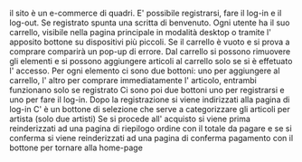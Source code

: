 il sito è un e-commerce di quadri.
E' possibile registrarsi, fare il log-in e il log-out. Se registrato spunta una scritta di benvenuto. 
Ogni utente ha il suo carrello, visibile nella pagina principale in modalità desktop o tramite l' apposito bottone su dispositivi più piccoli. Se il carrello è vuoto e si prova a comprare comparirà un pop-up di errore.
Dal carrello si possono rimuovere gli elementi e si possono aggiungere articoli al carrello solo se si è effetuato l' accesso.
Per ogni elemento ci sono due bottoni: uno per aggiungere al carrello, l' altro per comprare immediatamente l' articolo, entrambi funzionano solo se registrato
Ci sono poi due bottoni uno per registrarsi e uno per fare il log-in. Dopo la registrazione si viene indirizzati alla pagina di log-in
C' è un bottone di selezione che serve a categorizzare gli articoli per artista (solo due artisti)
Se si procede all' acquisto si viene prima reinderizzati ad una pagina di riepilogo ordine con il totale da pagare e se si conferma si viene reinderizzati
ad una pagina di conferma pagamento con il bottone per tornare alla home-page
